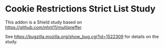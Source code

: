 # Cookie Restrictions Strict List Study

This addon is a Shield study based on https://github.com/nhnt11/multipreffer.

See https://bugzilla.mozilla.org/show_bug.cgi?id=1522309 for details on the study.
